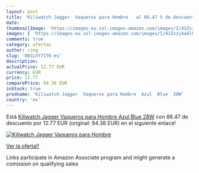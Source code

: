 ```yaml
---
layout: post
title: 'Kiliwatch Jagger  Vaqueros para Hombre   al 86.47 % de descuento'
date: 
thumbnailImage: 'https://images-eu.ssl-images-amazon.com/images/I/41ZvziAoAlL._SL200_.jpg'
images: [ 'https://images-eu.ssl-images-amazon.com/images/I/41ZvziAoAlL._SL200_.jpg' ]
comments: true
category: ofertas
author: ring
slug: 'B01LXY7IT6-es'
description:
actualPrice: 12.77 EUR
currency: EUR
price: 12.77
comparePrice: 94.38 EUR
inStock: true
prodname: 'Kiliwatch Jagger  Vaqueros para Hombre  Azul  Blue  28W'
country: 'es'
---
```


Está [Kiliwatch Jagger  Vaqueros para Hombre  Azul  Blue  28W](https://www.amazon.es/dp/B01LXY7IT6/?tag=tolees-21) con 86.47 de descuento por 12.77 EUR (original: 94.38 EUR) en el siguiente enlace!

[![Kiliwatch Jagger  Vaqueros para Hombre  ](https://images-eu.ssl-images-amazon.com/images/I/41ZvziAoAlL._SL200_.jpg)](https://www.amazon.es/dp/B01LXY7IT6/?tag=tolees-21)

[Ver la oferta!!](https://www.amazon.es/dp/B01LXY7IT6/?tag=tolees-21)

Links participate in Amazon Associate program and might generate a comission on qualifying sales


